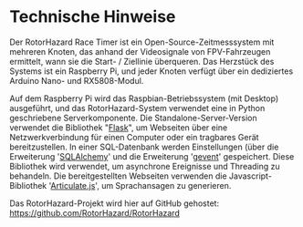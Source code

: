 # Technische Hinweise

Der RotorHazard Race Timer ist ein Open-Source-Zeitmesssystem mit mehreren Knoten, das anhand der Videosignale von FPV-Fahrzeugen ermittelt, wann sie die Start- / Ziellinie überqueren. Das Herzstück des Systems ist ein Raspberry Pi, und jeder Knoten verfügt über ein dediziertes Arduino Nano- und RX5808-Modul.

Auf dem Raspberry Pi wird das Raspbian-Betriebssystem (mit Desktop) ausgeführt, und das RotorHazard-System verwendet eine in Python geschriebene Serverkomponente. Die Standalone-Server-Version verwendet die Bibliothek "[Flask](http://flask.pocoo.org)", um Webseiten über eine Netzwerkverbindung für einen Computer oder ein tragbares Gerät bereitzustellen. In einer SQL-Datenbank werden Einstellungen (über die Erweiterung '[SQLAlchemy](https://www.sqlalchemy.org)' und die Erweiterung '[gevent](http://www.gevent.org)' gespeichert. Diese Bibliothek wird verwendet, um asynchrone Ereignisse und Threading zu behandeln. Die bereitgestellten Webseiten verwenden die Javascript-Bibliothek '[Articulate.js](http://articulate.purefreedom.com)', um Sprachansagen zu generieren.

Das RotorHazard-Projekt wird hier auf GitHub gehostet: https://github.com/RotorHazard/RotorHazard
